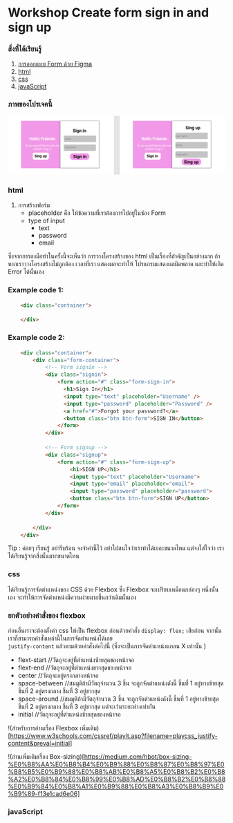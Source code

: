 # Workshop Create form sign in and sign up

### สิ่งที่ได้เรียนรู้
1. [การออกแบบ Form ด้วย Figma](https://www.figma.com/file/0CAGx5FQRWAcgpTzrCmkKb/Login-Form)
2. [html](#html)
3. [css](#css)
4. [javaScript](#javaScript)

### ภาพของโปรเจคนี้
![Form](assetes/img/Form.png)

### html 
1. การสร้างฟอร์ม
    * placeholder คือ ให้ข้อความที่เราต้องการไปอยู่ในช่อง Form 
    * type of input
        * text
        * password
        * email  

ซึ่งจากการลงมือทำในครั้งนี้จะเห็นว่า การวางโครงสร้างของ html เป็นเรื่องที่สำคัญเป็นอย่างมาก ถ้าหากเราวางโครงสร้างไม่ถูกต้อง เวลาที่เรา แสดงผลจะทำให้ โปรแกรมแสดงผลผิดพลาด  และทำให้เกิด Error ได้นั้นเอง

### Example code 1:
```html
    <div class="container">
        
    </div>
```
### Example code 2: 
```html
    <div class="container">
        <div class="form-container">
            <!-- Form signin -->
            <div class="signin">
                <form action="#" class="form-sign-in">
                  <h1>Sign In</h1>
                  <input type="text" placeholder="Username" />
                  <input type="password" placeholder="Password" />
                  <a href="#">Forgot your password?</a>
                  <button class="btn btn-form">SIGN IN</button>
                </form>
            </div>

            <!-- Form signup -->
            <div class="signup">
                <form action="#" class="form-sign-up">
                    <h1>SIGN UP</h1>
                    <input type="text" placeholder="Username">
                    <input type="email" placeholder="email">
                    <input type="password" placeholder="password">
                    <button class="btn btn-form">SIGN UP</button>
                </form>
            </div>
        
        </div>        
    </div>
```
Tip : ค่อยๆ เรียนรู้ อย่ารีบร้อน จงจำคำนี้ไว้ อย่าไปสนใจว่าเราทำได้เยอะขนาดไหน แต่จงใส่ใจว่า เราได้เรียนรู้จากสิ่งนั้นมากขนาดไหน

### css
ได้เรียนรู้การจัดตำแหน่งของ CSS ด้วย Flexbox ซึ่ง Flexbox จะเปรียบเหมือนกล่องๆ หนึ่งนั้นเอง จะทำให้การจัดตำแหน่งมีความง่ายมากขึ้นกว่าเดิมนั้นเอง  

### ยกตัวอย่างคำสั่งของ flexbox
ก่อนอื่นเราจะต้องตั้งค่า css ให้เป็น flexbox ก่อนด้วยคำสั่ง `display: flex;` เสียก่อน จากนั้นเราก็สามารถคำสั่งเหล่านี้ในการจัดตำแหน่งได้เลย  
`justify-content` แล้วตามด้วยคำสั่งต่อไปนี้  (ซึ่งจะเป็นการจัดตำแหน่งแกลน X เท่านั้น )
- flext-start //วัตถุจะอยู่ที่ตำแหน่งซ้ายสุดของหน้าจอ  
- flext-end //วัตถุจะอยู่ที่ตำแหน่งขวาสุดของหน้าจอ  
- center //วัตถุจะอยู่ตรงกลางหน้าจอ  
- space-between //สมมุติถ้ามีวัตถุจำนวน 3 ชิ้น จะถูกจัดตำแหน่งดังนี้ ชิ้นที่ 1 อยู่ทางซ้ายสุด ชิ้นที่ 2 อยู่ตรงกลาง ชิ้นที่ 3 อยู่ขวาสุด  
- space-around //สมมุติถ้ามีวัตถุจำนวน 3 ชิ้น จะถูกจัดตำแหน่งดังนี้ ชิ้นที่ 1 อยู่ทางซ้ายสุด ชิ้นที่ 2 อยู่ตรงกลาง ชิ้นที่ 3 อยู่ขวาสุด แต่จะเว้นระยะห่างเท่ากัน  
- initial //วัตถุจะอยู่ที่ตำแหน่งซ้ายสุดของหน้าจอ  

!(สำหรับการอ่านเรื่อง Flexbox เพิ่มเติม)[https://www.w3schools.com/cssref/playit.asp?filename=playcss_justify-content&preval=initial]


!(อ่านเพิ่มเติมเรื่อง Box-sizing)[https://medium.com/hbot/box-sizing-%E0%B8%AA%E0%B8%B4%E0%B9%88%E0%B8%87%E0%B8%97%E0%B8%B5%E0%B9%88%E0%B8%AB%E0%B8%A5%E0%B8%B2%E0%B8%A2%E0%B8%84%E0%B8%99%E0%B8%AD%E0%B8%B2%E0%B8%88%E0%B9%84%E0%B8%A1%E0%B9%88%E0%B8%A3%E0%B8%B9%E0%B9%89-f13e1cad6e06]

### javaScript